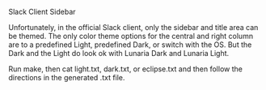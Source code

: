 Slack Client Sidebar

Unfortunately, in the official Slack client, only the sidebar and
title area can be themed. The only color theme options for the central
and right column are to a predefined Light, predefined Dark, or
switch with the OS.  But the Dark and the Light do look ok with
Lunaria Dark and Lunaria Light.

Run make, then cat light.txt, dark.txt, or eclipse.txt and then follow
the directions in the generated .txt file.
